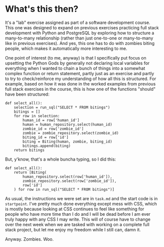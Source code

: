 # What's this then?

It's a "lab" exercise assigned as part of a software development course. This one was designed to expand on previous exercises practicing full stack development with Python and PostgreSQL by exploring how to structure a many-to-many relationship (rather than just one-to-one or many-to-many like in previous exercises). And yes, this one has to do with zombies biting people, which makes it automatically more interesting to me.

One point of interest (to me, anyway) is that I specifically put focus on upsetting the Python Gods by generally not declaring local variables for everything when I wanted to chain a bunch of things into a somewhat complex function or return statement, partly just as an exercise and partly to try to check/reinforce my understanding of how all this is structured. For example, based on how it was done in the worked examples from previous full stack exercises in the course, this is how one of the functions "should" have been structured:

```
def select_all():
    selection = run_sql("SELECT * FROM bitings")
    bitings = []
    for row in selection:
        human_id = row['human_id']
        human = human_repository.select(human_id)
        zombie_id = row['zombie_id']
        zombie = zombie_repository.select(zombie_id)
        biting_id = row['id']
        biting = Biting(human, zombie, biting_id)
        bitings.append(biting)
    return bitings
```

But, y'know, that's a whole buncha typing, so I did this:

```
def select_all():
    return [Biting(
        human_repository.select(row['human_id']),
        zombie_repository.select(row['zombie_id']),
        row['id']
    ) for row in run_sql("SELECT * FROM bitings")]
```

As usual, the instructions we were set are in `task.md` and the start code is in `startpoint`. I've pretty much done everything except mess with CSS, which is mostly because looking at CSS continues to feel like something for people who have more time than I do and I will be dead before I am ever truly happy with any CSS I may write. This will of course have to change over the next week when we are tasked with working on a complete full stack project, but let me enjoy my freedom while I still can, damn it.

Anyway. Zombies. Woo.
